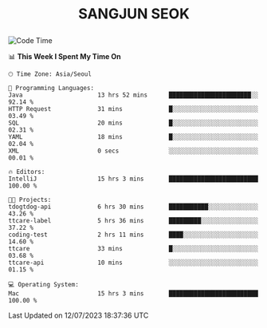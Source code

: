 <h1>
 <p align="center">
   SANGJUN SEOK
 </p>
</h1>

<!--START_SECTION:waka-->
![Code Time](http://img.shields.io/badge/Code%20Time-2%2C678%20hrs%2027%20mins-blue)

📊 **This Week I Spent My Time On** 

```text
🕑︎ Time Zone: Asia/Seoul

💬 Programming Languages: 
Java                     13 hrs 52 mins      ███████████████████████░░   92.14 % 
HTTP Request             31 mins             █░░░░░░░░░░░░░░░░░░░░░░░░   03.49 % 
SQL                      20 mins             █░░░░░░░░░░░░░░░░░░░░░░░░   02.31 % 
YAML                     18 mins             █░░░░░░░░░░░░░░░░░░░░░░░░   02.04 % 
XML                      0 secs              ░░░░░░░░░░░░░░░░░░░░░░░░░   00.01 % 

🔥 Editors: 
IntelliJ                 15 hrs 3 mins       █████████████████████████   100.00 % 

🐱‍💻 Projects: 
tdogtdog-api             6 hrs 30 mins       ███████████░░░░░░░░░░░░░░   43.26 % 
ttcare-label             5 hrs 36 mins       █████████░░░░░░░░░░░░░░░░   37.22 % 
coding-test              2 hrs 11 mins       ████░░░░░░░░░░░░░░░░░░░░░   14.60 % 
ttcare                   33 mins             █░░░░░░░░░░░░░░░░░░░░░░░░   03.68 % 
ttcare-api               10 mins             ░░░░░░░░░░░░░░░░░░░░░░░░░   01.15 % 

💻 Operating System: 
Mac                      15 hrs 3 mins       █████████████████████████   100.00 % 
```


 Last Updated on 12/07/2023 18:37:36 UTC
<!--END_SECTION:waka-->
